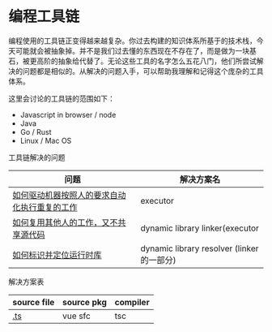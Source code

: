 # 编程工具链

编程使用的工具链正变得越来越复杂。你过去构建的知识体系所基于的技术栈，今天可能就会被抽象掉。并不是我们过去懂的东西现在不存在了，而是做为一块基石，被更高阶的抽象给代替了。无论这些工具的名字怎么五花八门，他们所尝试解决的问题都是相似的。从解决的问题入手，可以帮助我理解和记得这个庞杂的工具体系。

这里会讨论的工具链的范围如下：

* Javascript in browser / node
* Java
* Go / Rust
* Linux / Mac OS

工具链解决的问题

| 问题 | 解决方案名 |
| --- | --- |
| [如何驱动机器按照人的要求自动化执行重复的工作](/如何驱动机器按照人的要求自动化执行重复的工作.md) | executor |
| [如何复用其他人的工作，又不共享源代码](/如何复用其他人的工作，又不共享源代码.md) | dynamic library linker(executor |
| [如何标识并定位运行时库](/如何标识并定位运行时库.md) | dynamic library resolver (linker的一部分) |

解决方案表

| source file | source pkg | compiler |
| --- | --- | --- |
| [.ts](/dot-ts.md) | vue sfc | tsc |

